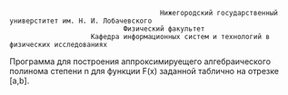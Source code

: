                                          Нижегородский государственный универститет им. Н. И. Лобачевского
							    Физический факультет
				        Кафедра информационных систем и технологий в физических исследованиях

Программа для построения аппроксимируещего алгебраического полинома степени n для функции F(x) заданной таблично на отрезке [a,b].
